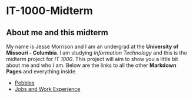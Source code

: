 # IT-1000-Midterm
## About me and this midterm
My name is Jesse Morrison and I am an undergrad at the **University of Missouri - Columbia**. I am studying *Information Technology* and this is the midterm project for *IT 1000*. This project will aim to show you a little bit about me and who I am. Below are the links to all the other **Markdown Pages** and everything inside.
* [Pebbles](Pebbles.md)
* [Jobs and Work Experience](https://github.com/JesseMorrison12/IT-1000-Midterm/blob/main/Jobs%20and%20Work%20experience.md)
